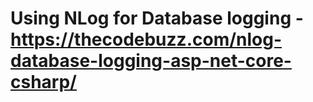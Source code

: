 # Using NLog for Database logging - https://thecodebuzz.com/nlog-database-logging-asp-net-core-csharp/
